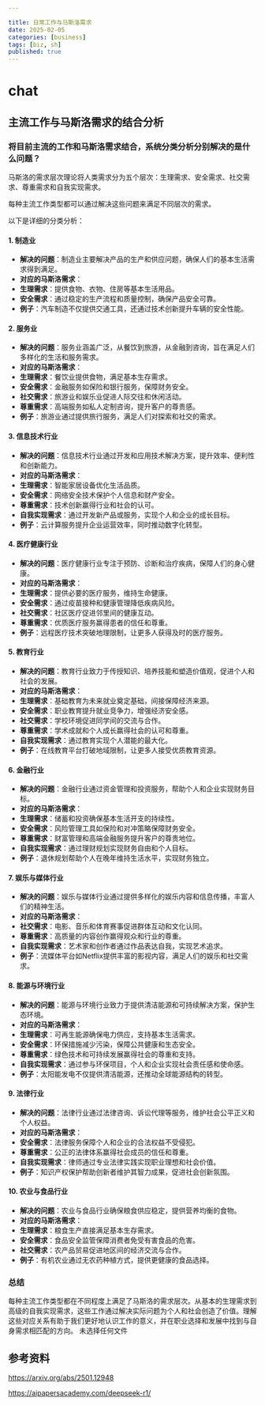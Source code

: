 ```yaml
---

title: 日常工作与马斯洛需求
date: 2025-02-05 
categories: [business]
tags: [biz, sh]
published: true
---
```


# chat

## 主流工作与马斯洛需求的结合分析

### 将目前主流的工作和马斯洛需求结合，系统分类分析分别解决的是什么问题？

马斯洛的需求层次理论将人类需求分为五个层次：生理需求、安全需求、社交需求、尊重需求和自我实现需求。

每种主流工作类型都可以通过解决这些问题来满足不同层次的需求。

以下是详细的分类分析：

#### 1. **制造业**
- **解决的问题**：制造业主要解决产品的生产和供应问题，确保人们的基本生活需求得到满足。
- **对应的马斯洛需求**：
- **生理需求**：提供食物、衣物、住房等基本生活用品。
- **安全需求**：通过稳定的生产流程和质量控制，确保产品安全可靠。
- **例子**：汽车制造不仅提供交通工具，还通过技术创新提升车辆的安全性能。

#### 2. **服务业**
- **解决的问题**：服务业涵盖广泛，从餐饮到旅游，从金融到咨询，旨在满足人们多样化的生活和服务需求。
- **对应的马斯洛需求**：
- **生理需求**：餐饮业提供食物，满足基本生存需求。
- **安全需求**：金融服务如保险和银行服务，保障财务安全。
- **社交需求**：旅游业和娱乐业促进人际交往和休闲活动。
- **尊重需求**：高端服务如私人定制咨询，提升客户的尊贵感。
- **例子**：旅游业通过提供旅行服务，满足人们对探索和社交的需求。

#### 3. **信息技术行业**
- **解决的问题**：信息技术行业通过开发和应用技术解决方案，提升效率、便利性和创新能力。
- **对应的马斯洛需求**：
- **生理需求**：智能家居设备优化生活品质。
- **安全需求**：网络安全技术保护个人信息和财产安全。
- **尊重需求**：技术创新赢得行业和社会的认可。
- **自我实现需求**：通过开发新产品或服务，实现个人和企业的成长目标。
- **例子**：云计算服务提升企业运营效率，同时推动数字化转型。

#### 4. **医疗健康行业**
- **解决的问题**：医疗健康行业专注于预防、诊断和治疗疾病，保障人们的身心健康。
- **对应的马斯洛需求**：
- **生理需求**：提供必要的医疗服务，维持生命健康。
- **安全需求**：通过疫苗接种和健康管理降低疾病风险。
- **社交需求**：社区医疗促进邻里间的健康互动。
- **尊重需求**：优质医疗服务赢得患者的信任和尊重。
- **例子**：远程医疗技术突破地理限制，让更多人获得及时的医疗服务。

#### 5. **教育行业**
- **解决的问题**：教育行业致力于传授知识、培养技能和塑造价值观，促进个人和社会的发展。
- **对应的马斯洛需求**：
- **生理需求**：基础教育为未来就业奠定基础，间接保障经济来源。
- **安全需求**：职业教育提升就业竞争力，增强经济安全感。
- **社交需求**：学校环境促进同学间的交流与合作。
- **尊重需求**：学术成就和个人成长赢得社会的认可和尊重。
- **自我实现需求**：通过教育实现个人潜能的最大化。
- **例子**：在线教育平台打破地域限制，让更多人接受优质教育资源。

#### 6. **金融行业**
- **解决的问题**：金融行业通过资金管理和投资服务，帮助个人和企业实现财务目标。
- **对应的马斯洛需求**：
- **生理需求**：储蓄和投资确保基本生活开支的持续性。
- **安全需求**：风险管理工具如保险和对冲策略保障财务安全。
- **尊重需求**：财富管理和高端金融服务提升客户的尊贵地位。
- **自我实现需求**：通过理财规划实现财务自由和个人目标。
- **例子**：退休规划帮助个人在晚年维持生活水平，实现财务独立。

#### 7. **娱乐与媒体行业**
- **解决的问题**：娱乐与媒体行业通过提供多样化的娱乐内容和信息传播，丰富人们的精神生活。
- **对应的马斯洛需求**：
- **社交需求**：电影、音乐和体育赛事促进群体互动和文化认同。
- **尊重需求**：高质量的内容创作赢得观众和行业的尊重。
- **自我实现需求**：艺术家和创作者通过作品表达自我，实现艺术追求。
- **例子**：流媒体平台如Netflix提供丰富的影视内容，满足人们的娱乐和社交需求。

#### 8. **能源与环境行业**
- **解决的问题**：能源与环境行业致力于提供清洁能源和可持续解决方案，保护生态环境。
- **对应的马斯洛需求**：
- **生理需求**：可再生能源确保电力供应，支持基本生活需求。
- **安全需求**：环保措施减少污染，保障公共健康和生态安全。
- **尊重需求**：绿色技术和可持续发展赢得社会的尊重和支持。
- **自我实现需求**：通过参与环保项目，个人和企业实现社会责任感和使命感。
- **例子**：太阳能发电不仅提供清洁能源，还推动全球能源结构的转型。

#### 9. **法律行业**
- **解决的问题**：法律行业通过法律咨询、诉讼代理等服务，维护社会公平正义和个人权益。
- **对应的马斯洛需求**：
- **安全需求**：法律服务保障个人和企业的合法权益不受侵犯。
- **尊重需求**：公正的法律体系赢得社会成员的信任和尊重。
- **自我实现需求**：律师通过专业法律实践实现职业理想和社会价值。
- **例子**：知识产权保护帮助创新者维护其智力成果，促进社会创新氛围。

#### 10. **农业与食品行业**
- **解决的问题**：农业与食品行业确保粮食供应稳定，提供营养均衡的食物。
- **对应的马斯洛需求**：
- **生理需求**：粮食生产直接满足基本生存需求。
- **安全需求**：食品安全监管保障消费者免受有害食品的危害。
- **社交需求**：农产品贸易促进地区间的经济交流与合作。
- **例子**：有机农业通过无农药种植方式，提供更健康的食品选择。

### 总结
每种主流工作类型都在不同程度上满足了马斯洛的需求层次。从基本的生理需求到高级的自我实现需求，这些工作通过解决实际问题为个人和社会创造了价值。理解这些对应关系有助于我们更好地认识工作的意义，并在职业选择和发展中找到与自身需求相匹配的方向。
未选择任何文件



## 参考资料

https://arxiv.org/abs/2501.12948

https://aipapersacademy.com/deepseek-r1/

